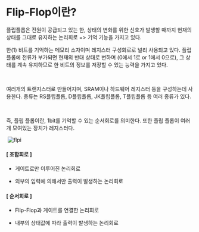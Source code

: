# Flip-Flop이란?

플립플롭은 전원이 공급되고 있는 한, 상태의 변화를 위한 신호가 발생할 때까지 현재의 상태를 그대로 유지하는 논리회로 => 기억 기능을 가지고  있다.

한(1) 비트를 기억하는 메모리 소자이며 레지스터 구성회로로 널리 사용되고 있다.
플립플롭에 전류가 부가되면 현재의 반대 상태로 변하며 (0에서 1로 or 1에서 0으로), 그 상태를 계속 유지하므로 한 비트의 정보를 저장할 수 있는 능력을 가지고 있다.

​

여러개의 트랜지스터로 만들어지며, SRAM이나 하드웨어 레지스터 등을 구성하는데 사용한다.
종류는 RS플립플롭, D플립플롭, JK플립플롭, T플립플롭 등 여러 종류가 있다.

​

즉, 플립 플롭이란, 1bit를 기억할 수 있는 순서회로를 의미한다. 
또한 플립 플롭이 여러개 모여있는 장치가 레지스터다. 

​
![flpi](https://1.bp.blogspot.com/-pA_2kVX5CBI/XZsiYd5HDYI/AAAAAAAACa8/Gm72mfx9LoElAPqDU5Q7fBcOuJAXKsuRgCLcBGAsYHQ/s640/%25EC%25BA%25A1%25EC%25B2%2598.JPG)


#### [ 조합회로 ]

- 게이트로만 이루어진 논리회로

- 외부의 입력에 의해서만 출력이 발생하는 논리회로 

 

#### [ 순서회로 ]

- Flip-Flop과 게이트를 연결한 논리회로 

- 내부의 상태값에 따라 출력이 발생하는 논리회로

